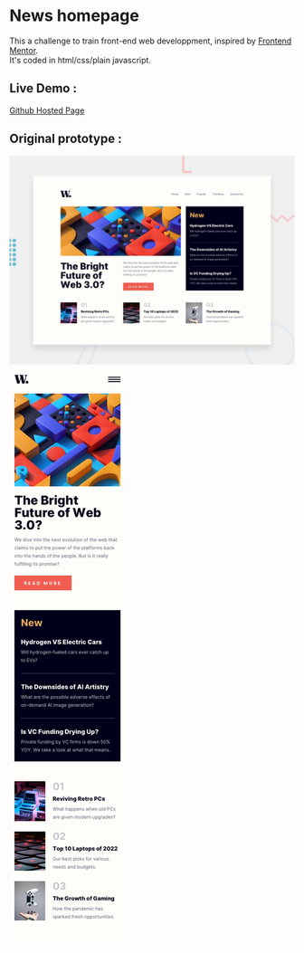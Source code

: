 # News homepage

This a challenge to train front-end web developpment, inspired by [Frontend Mentor](https://www.frontendmentor.io).  
It's coded in html/css/plain javascript.  

## Live Demo :  

[Github Hosted Page](https://tolexia.github.io/trainingfront-news-homepage/)  

## Original prototype :
![Desktop preview](./design/desktop-preview.jpg)
![Mobile design](./design/mobile-design.jpg)

